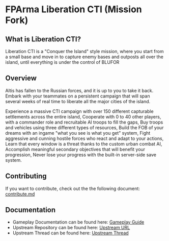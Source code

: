 # FPArma Liberation CTI (Mission Fork)

## What is Liberation CTI?
Liberation CTI is a "Conquer the Island" style mission, where you start from a small base and move in to capture enemy bases and outposts all over the island, until everything is under the control of BLUFOR

## Overview
Altis has fallen to the Russian forces, and it is up to you to take it back. Embark with your teammates on a persistent campaign that will span several weeks of real time to liberate all the major cities of the island.

Experience a massive CTI campaign with over 150 different capturable settlements across the entire island,
Cooperate with 0 to 40 other players, with a commander role and recruitable AI troops to fill the gaps,
Buy troops and vehicles using three different types of resources,
Build the FOB of your dreams with an ingame "what you see is what you get" system,
Fight aggressive and cunning hostile forces who react and adapt to your actions,
Learn that every window is a threat thanks to the custom urban combat AI,
Accomplish meaningful secondary objectives that will benefit your progression,
Never lose your progress with the built-in server-side save system.

## Contributing
If you want to contribute, check out the the following document: [contribute.md](doc/contribute.md)

## Documentation
* Gameplay Documentation can be found here: [Gameplay Guide](doc/guide/00-gameplay-guide.md)
* Upstream Repository can be found here: [Upstream URL](https://github.com/GreuhZbug/greuh_liberation.Altis)
* Upstream Thread can be found here: [Upstream Thread](https://forums.bistudio.com/topic/183734-mpcti-coop-liberation-beta/)